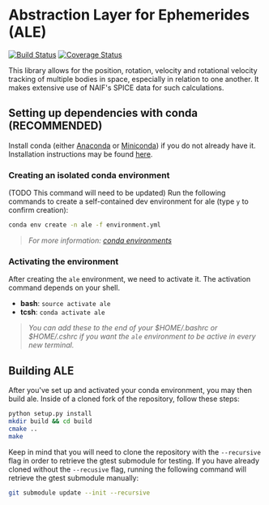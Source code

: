 # Abstraction Layer for Ephemerides (ALE)
[![Build Status](https://travis-ci.org/USGS-Astrogeology/ale.svg?branch=master)](https://travis-ci.org/USGS-Astrogeology/ale)
[![Coverage Status](https://coveralls.io/repos/github/USGS-Astrogeology/ale/badge.svg?branch=master)](https://coveralls.io/github/USGS-Astrogeology/ale?branch=master)







This library allows for the position, rotation, velocity and rotational velocity tracking of
multiple bodies in space, especially in relation to one another. It makes extensive use of NAIF's
SPICE data for such calculations.

## Setting up dependencies with conda (RECOMMENDED)

Install conda (either [Anaconda](https://www.anaconda.com/download/#linux) or
[Miniconda](https://conda.io/miniconda.html)) if you do not already have it. Installation
instructions may be found [here](https://conda.io/docs/user-guide/install/index.html).

### Creating an isolated conda environment
(TODO This command will need to be updated)
Run the following commands to create a self-contained dev environment for ale (type `y` to confirm creation):
```bash
conda env create -n ale -f environment.yml
```
> *For more information: [conda environments](https://conda.io/docs/user-guide/tasks/manage-environments.html)*

### Activating the environment
After creating the `ale` environment, we need to activate it. The activation command depends on your shell.
* **bash**: `source activate ale`
* **tcsh**: `conda activate ale`
> *You can add these to the end of your $HOME/.bashrc or $HOME/.cshrc if you want the `ale` environment to be active in every new terminal.*

## Building ALE
After you've set up and activated your conda environment, you may then build ale. Inside
of a cloned fork of the repository, follow these steps:

```bash
python setup.py install
mkdir build && cd build
cmake ..
make
```

Keep in mind that you will need to clone the repository with the `--recursive` flag in order to
retrieve the gtest submodule for testing. If you have already cloned without the `--recusive` flag,
running the following command will retrieve the gtest submodule manually:
```bash
git submodule update --init --recursive
```
